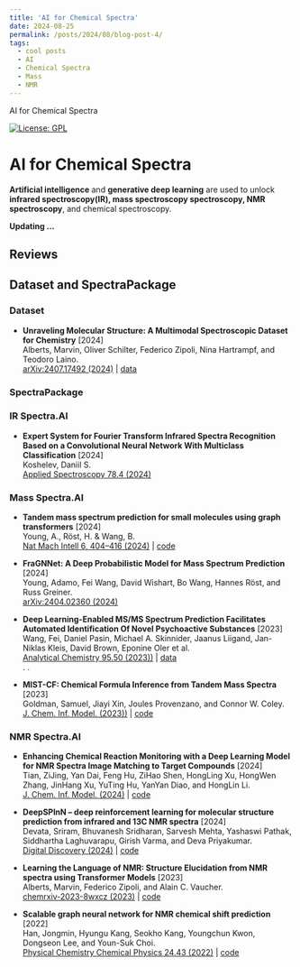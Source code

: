 ```yaml
---
title: 'AI for Chemical Spectra'
date: 2024-08-25
permalink: /posts/2024/08/blog-post-4/
tags:
  - cool posts
  - AI
  - Chemical Spectra
  - Mass
  - NMR
---
```



AI for Chemical Spectra


[![License: GPL](https://img.shields.io/badge/License-GPL-yellow)](https://github.com/AspirinCode/awesome-ChemicalSpectraAI)


# AI for Chemical Spectra


**Artificial intelligence** and **generative deep learning** are used to unlock **infrared spectroscopy(IR), mass spectroscopy spectroscopy, NMR spectroscopy**, and chemical spectroscopy.


**Updating ...**  


## Reviews






## Dataset and SpectraPackage

### Dataset

* **Unraveling Molecular Structure: A Multimodal Spectroscopic Dataset for Chemistry** [2024]  
Alberts, Marvin, Oliver Schilter, Federico Zipoli, Nina Hartrampf, and Teodoro Laino.   
[arXiv:2407.17492 (2024)](https://arxiv.org/abs/2407.17492) | [data](https://zenodo.org/records/11611178)




### SpectraPackage






### IR Spectra.AI




* **Expert System for Fourier Transform Infrared Spectra Recognition Based on a Convolutional Neural Network With Multiclass Classification** [2024]  
Koshelev, Daniil S.   
[Applied Spectroscopy 78.4 (2024)](https://doi.org/10.1177/00037028241226732)  





### Mass Spectra.AI



* **Tandem mass spectrum prediction for small molecules using graph transformers** [2024]  
Young, A., Röst, H. & Wang, B.   
[Nat Mach Intell 6, 404–416 (2024)](https://doi.org/10.1038/s42256-024-00816-8) | [code](https://github.com/Roestlab/massformer)  

* **FraGNNet: A Deep Probabilistic Model for Mass Spectrum Prediction** [2024]  
Young, Adamo, Fei Wang, David Wishart, Bo Wang, Hannes Röst, and Russ Greiner.   
[arXiv:2404.02360 (2024)](https://arxiv.org/abs/2404.02360)  

* **Deep Learning-Enabled MS/MS Spectrum Prediction Facilitates Automated Identification Of Novel Psychoactive Substances** [2023]  
Wang, Fei, Daniel Pasin, Michael A. Skinnider, Jaanus Liigand, Jan-Niklas Kleis, David Brown, Eponine Oler et al.   
[Analytical Chemistry 95.50 (2023))](https://doi.org/10.1021/acs.analchem.3c02413) | [data]( https://nps-ms.ca)    
 . . 
* **MIST-CF: Chemical Formula Inference from Tandem Mass Spectra** [2023]  
Goldman, Samuel, Jiayi Xin, Joules Provenzano, and Connor W. Coley.   
[J. Chem. Inf. Model. (2023))](https://doi.org/10.1021/acs.jcim.3c01082) | [code](https://github.com/samgoldman97/mist-cf)    





### NMR Spectra.AI



* **Enhancing Chemical Reaction Monitoring with a Deep Learning Model for NMR Spectra Image Matching to Target Compounds** [2024]  
Tian, ZiJing, Yan Dai, Feng Hu, ZiHao Shen, HongLing Xu, HongWen Zhang, JinHang Xu, YuTing Hu, YanYan Diao, and HongLin Li.   
[J. Chem. Inf. Model. (2024)](https://doi.org/10.1021/acs.jcim.4c00522) | [code](https://github.com/72J72J/MatCS)  

* **DeepSPInN – deep reinforcement learning for molecular structure prediction from infrared and 13C NMR spectra** [2024]  
Devata, Sriram, Bhuvanesh Sridharan, Sarvesh Mehta, Yashaswi Pathak, Siddhartha Laghuvarapu, Girish Varma, and Deva Priyakumar.   
[Digital Discovery (2024)](https://doi.org/10.1039/D4DD00008K) | [code](https://github.com/devalab/DeepSPInN)  

* **Learning the Language of NMR: Structure Elucidation from NMR spectra using Transformer Models** [2023]  
Alberts, Marvin, Federico Zipoli, and Alain C. Vaucher.   
[chemrxiv-2023-8wxcz (2023)](https://doi.org/10.26434/chemrxiv-2023-8wxcz) | [code](https://github.com/rxn4chemistry/nmr-to-structure)  

* **Scalable graph neural network for NMR chemical shift prediction** [2022]  
Han, Jongmin, Hyungu Kang, Seokho Kang, Youngchun Kwon, Dongseon Lee, and Youn-Suk Choi.   
[Physical Chemistry Chemical Physics 24.43 (2022)](https://doi.org/10.1039/D2CP04542G) | [code](https://github.com/hjm9702/nmr_sgnn)  




